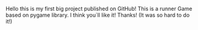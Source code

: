 Hello this is my first big project published on GitHub!
This is a runner Game based on pygame library.
I think you`ll like it!
Thanks!
(It was so hard to do it!)